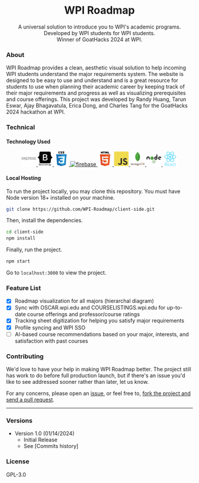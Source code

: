 <p align="center">
<!--   <img src="https://raw.githubusercontent.com/WPI-Roadmap/client-side/main/public/logo-icon.png?token=GHSAT0AAAAAACIAO64DY4FIOAUSSMIMAZT6ZNETINQ" alt="Roadmap-WPI" width=200 height=200> -->
  <h1 align="center">WPI Roadmap</h1>

  <p align="center">
    A universal solution to introduce you to WPI's academic programs. 
    <br> 
    Developed by WPI students for WPI students.
    <br>
    Winner of GoatHacks 2024 at WPI.
    </p>
</p>


### About

WPI Roadmap provides a clean, aesthetic visual solution to help incoming WPI students understand the major requirements system. The website is designed to be easy to use and understand and is a great resource for students to use when planning their academic career by keeping track of their major requirements and progress as well as visualizing prerequisites and course offerings. This project was developed by Randy Huang, Tarun Eswar, Ajay Bhagavatula, Erica Dong, and Charles Tang for the GoatHacks 2024 hackathon at WPI.

### Technical
#### Technology Used
<div align="center">
<p align="center"> <a href="https://expressjs.com" target="_blank" rel="noreferrer"> <img src="https://raw.githubusercontent.com/devicons/devicon/master/icons/express/express-original-wordmark.svg" alt="express" width="40" height="40"/> </a><a href="https://getbootstrap.com" target="_blank" rel="noreferrer"> <img src="https://raw.githubusercontent.com/devicons/devicon/master/icons/bootstrap/bootstrap-plain-wordmark.svg" alt="bootstrap" width="40" height="40"/> </a> <a href="https://www.w3schools.com/css/" target="_blank" rel="noreferrer"> <img src="https://raw.githubusercontent.com/devicons/devicon/master/icons/css3/css3-original-wordmark.svg" alt="css3" width="40" height="40"/> </a>  <a href="https://firebase.google.com/" target="_blank" rel="noreferrer"> <img src="https://www.vectorlogo.zone/logos/firebase/firebase-icon.svg" alt="firebase" width="40" height="40"/> </a> <a href="https://www.w3.org/html/" target="_blank" rel="noreferrer"> <img src="https://raw.githubusercontent.com/devicons/devicon/master/icons/html5/html5-original-wordmark.svg" alt="html5" width="40" height="40"/> </a>  <a href="https://developer.mozilla.org/en-US/docs/Web/JavaScript" target="_blank" rel="noreferrer"> <img src="https://raw.githubusercontent.com/devicons/devicon/master/icons/javascript/javascript-original.svg" alt="javascript" width="40" height="40"/> </a> <a href="https://www.mongodb.com/" target="_blank" rel="noreferrer"> <img src="https://raw.githubusercontent.com/devicons/devicon/master/icons/mongodb/mongodb-original-wordmark.svg" alt="mongodb" width="40" height="40"/> </a> <a href="https://nodejs.org" target="_blank" rel="noreferrer"> <img src="https://raw.githubusercontent.com/devicons/devicon/master/icons/nodejs/nodejs-original-wordmark.svg" alt="nodejs" width="40" height="40"/> </a> <a href="https://reactjs.org/" target="_blank" rel="noreferrer"> <img src="https://raw.githubusercontent.com/devicons/devicon/master/icons/react/react-original-wordmark.svg" alt="react" width="40" height="40"/> </a> </p>

</div>

#### Local Hosting

To run the project locally, you may clone this repository. You must have Node version 18+ installed on your machine.

```bash
git clone https://github.com/WPI-Roadmap/client-side.git
```

Then, install the dependencies.

```bash
cd client-side
npm install
```

Finally, run the project.

```bash
npm start
```

Go to `localhost:3000` to view the project.

### Feature List

- [x] Roadmap visualization for all majors (hierarchal diagram)
- [x] Sync with OSCAR.wpi.edu and COURSELISTINGS.wpi.edu for up-to-date course offerings and professor/course ratings
- [x] Tracking sheet digitization for helping you satisfy major requirements
- [x] Profile syncing and WPI SSO
- [ ] AI-based course recommendations based on your major, interests, and satisfaction with past courses

### Contributing

We'd love to have your help in making WPI Roadmap better. The project still has work to do before full production launch, but if there's an issue you'd like to see addressed sooner rather than later, let us know. 

For any concerns, please open an [issue](https://github.com/WPI-Roadmap/client-side/issues), or feel free to, [fork the project and send a pull request](https://github.com/WPI-Roadmap/client-side/pulls). 

<hr>



### Versions
* Version 1.0 (01/14/2024)
    * Initial Release
    * See [Commits history]

### License

GPL-3.0
